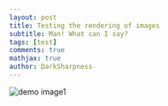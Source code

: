 ```yaml
---
layout: post
title: Testing the rendering of images
subtitle: Man! What can I say?
tags: [test]
comments: true
mathjax: true
author: DarkSharpness
---
```


![demo image1](/assets/img/path.jpg)
